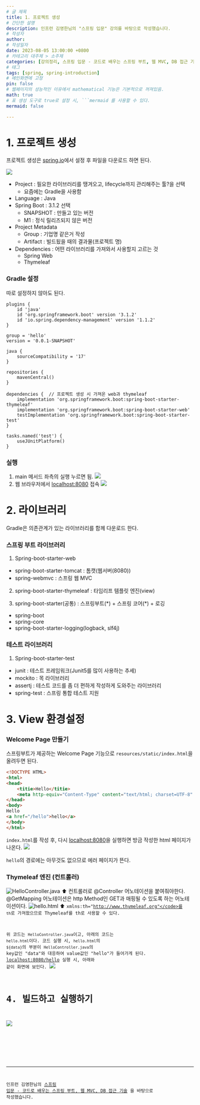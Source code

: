 ```yaml
---
# 글 제목
title: 1. 프로젝트 생성
# 간단한 설명
description: 인프런 김영한님의 "스프링 입문" 강의를 바탕으로 작성했습니다.
# 작성자
author: 
# 작성일자
date: 2023-08-05 13:00:00 +0800
# 카테고리 대주제 > 소주제
categories: [강의정리, 스프링 입문 - 코드로 배우는 스프링 부트, 웹 MVC, DB 접근 기술]
# 태그
tags: [spring, spring-introduction]
# 메인화면에 고정
pin: false
# 웹페이지의 성능적인 이유에서 mathematical 기능은 기본적으로 꺼져있음.
math: true
# 표 생성 도구로 true로 설정 시, ```mermaid 를 사용할 수 있다.
mermaid: false

---
```


# 1. 프로젝트 생성
프로젝트 생성은 [spring.io](https://start.spring.io/)에서 설정 후 파일을 다운로드 하면 된다.

![](https://velog.velcdn.com/images/sgn07124/post/54fae616-6c3d-4068-a9b3-ca2384c70ed8/image.png)



- Project : 필요한 라이브러리를 땡겨오고, lifecycle까지 관리해주는 툴?을 선택
  - 요즘에는 Gradle을 사용함
- Language : Java
- Spring Boot : 3.1.2 선택
  - SNAPSHOT : 만들고 있는 버전
  - M1 : 정식 릴리즈되지 않은 버전
- Project Metadata
  - Group : 기업명 같은거 작성
  - Artifact : 빌드됬을 때의 결과물(프로젝트 명)
- Dependencies : 어떤 라이브러리를 가져와서 사용할지 고르는 것
  - Spring Web
  - Thymeleaf

### Gradle 설정
따로 설정하지 않아도 된다.
```
plugins {
	id 'java'
	id 'org.springframework.boot' version '3.1.2'
	id 'io.spring.dependency-management' version '1.1.2'
}

group = 'hello'
version = '0.0.1-SNAPSHOT'

java {
	sourceCompatibility = '17'
}

repositories {
	mavenCentral()
}

dependencies {  // 프로젝트 생성 시 가져온 web과 thymeleaf
	implementation 'org.springframework.boot:spring-boot-starter-thymeleaf'
	implementation 'org.springframework.boot:spring-boot-starter-web'
	testImplementation 'org.springframework.boot:spring-boot-starter-test'
}

tasks.named('test') {
	useJUnitPlatform()
}
```
### 실행
1. main 메서드 좌측의 실행 누르면 됨.
![](https://velog.velcdn.com/images/sgn07124/post/8f691f76-c2c2-4a36-85dc-c95a5472447f/image.png)
2. 웹 브라우저에서 [localhost:8080](localhost:8080) 접속
![](https://velog.velcdn.com/images/sgn07124/post/e01d0bf7-faa9-4012-9bb3-8e7b8c6a30bf/image.png)

# 2. 라이브러리
Gradle은 의존관계가 있는 라이브러리를 함께 다운로드 한다.

### 스프링 부트 라이브러리

1) Spring-boot-starter-web
  - spring-boot-starter-tomcat : 톰캣(웹서버(8080))
  - spring-webmvc : 스프링 웹 MVC
  
2) spring-boot-starter-thymeleaf : 타임리프 템플릿 엔진(view)

3) spring-boot-starter(공통) : 스프링부트(\*) + 스프링 코어(\*) + 로깅
- spring-boot
- spring-core
- spring-boot-starter-logging(logback, slf4j)

### 테스트 라이브러리

1) Spring-boot-starter-test
- junit : 테스트 프레임워크(Junit5를 많이 사용하는 추세)
- mockito : 목 라이브러리
- assertj : 테스트 코드를 좀 더 편하게 작성하게 도와주는 라이브러리
- spring-test : 스프링 통합 테스트 지원

# 3. View 환경설정
### Welcome Page 만들기

스프링부트가 제공하는 Welcome Page 기능으로 <code>resources/static/index.html</code>을 올려두면 된다.
```html
<!DOCTYPE HTML>
<html>
<head>
    <titie>Hello</titie>
    <meta http-equiv="Content-Type" content="text/html; charset=UTF-8" />
</head>
<body>
Hello
<a href="/hello">hello</a>
</body>
</html>
```
<code>index.html</code>를 작성 후, 다시 [localhost:8080](localhost:8080)을 실행하면 방금 작성한 html 페이지가 나온다.
![](https://velog.velcdn.com/images/sgn07124/post/8d93d441-5515-494d-bcaa-b55bc46fcb19/image.png)

<code>hello</code>의 경로에는 아무것도 없으므로 에러 페이지가 뜬다.

### Thymeleaf 엔진 (컨트롤러)
![HelloController.java](https://velog.velcdn.com/images/sgn07124/post/ec8db4ea-4c26-4aa1-9dbf-465a7d13acf4/image.png)
⬆️ 컨트롤러로 @Controller 어노테이션을 붙여줘야한다. @GetMapping 어노테이션은 http Method인 GET과 매핑될 수 있도록 하는 어노테이션이다.
![hello.html](https://velog.velcdn.com/images/sgn07124/post/e4032060-342f-4477-8d45-3100c8997487/image.png)
⬆️ <code>xmlns:th="http://www.thymeleaf.org"</code>를 <code>th</code>로 가져왔으므로 Thymeleaf를 th로 사용할 수 있다.

위 코드는 <code>HelloController.java</code>이고, 아래의 코드는 <code>hello.html</code>이다. 코드 실행 시, <code>hello.html</code>의 <code>${data}</code>의 부분이 <code>HelloController.java</code>의 key값인 "data"와 대응하여 value값인 "hello"가 들어가게 된다.
[localhost:8080/hello](localhost:8080/hello) 실행 시, 아래와 같이 화면에 보인다.
![](https://velog.velcdn.com/images/sgn07124/post/898f43a1-4ad3-4876-a386-3871f44bc985/image.png)

# 4. 빌드하고 실행하기
![](https://velog.velcdn.com/images/sgn07124/post/f08ff0dc-17f2-4e2d-bf74-d94f6ba67a9f/image.jpeg)

<br>
<br>


---

인프런 김영한님의 [스프링 입문 - 코드로 배우는 스프링 부트, 웹 MVC, DB 접근 기술](https://www.inflearn.com/course/스프링-입문-스프링부트) 을 바탕으로 작성했습니다.